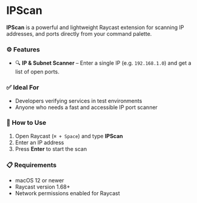 # IPScan

**IPScan** is a powerful and lightweight Raycast extension for scanning IP addresses, and ports directly from your command palette.

### ⚙️ Features

- 🔍 **IP & Subnet Scanner** – Enter a single IP (e.g. `192.168.1.0`) and get a list of open ports.

### ✅ Ideal For

- Developers verifying services in test environments
- Anyone who needs a fast and accessible IP port scanner

### 🚀 How to Use

1. Open Raycast (`⌘ + Space`) and type **IPScan**
2. Enter an IP address
3. Press **Enter** to start the scan

### 📋 Requirements

- macOS 12 or newer
- Raycast version 1.68+
- Network permissions enabled for Raycast

